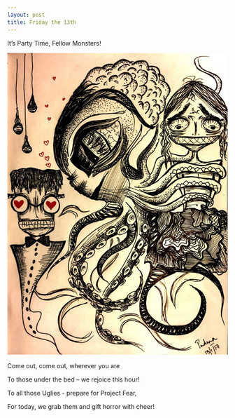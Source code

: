 ```yaml
---
layout: post
title: Friday the 13th
---
```


It’s Party Time, Fellow Monsters!

![friday_the_13th](/images/friday_the_13th.jpg)


Come out, come out, wherever you are

To those under the bed – we rejoice this hour!

To all those Uglies - prepare for Project Fear,

For today, we grab them and gift horror with cheer!
